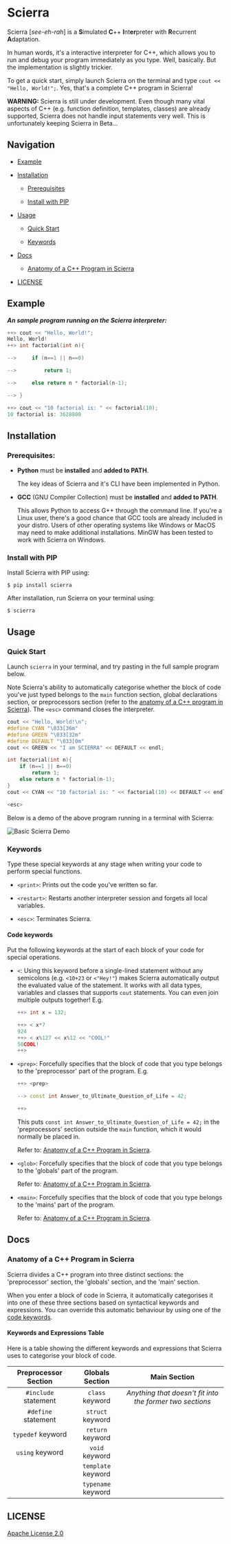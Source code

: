 # Scierra

Scierra [_see-eh-rah_] is a **S**imulated **C**++ **I**nt**er**preter with **R**ecurrent **A**daptation.

In human words, it's a interactive interpreter for C++, which allows you to run and debug your program immediately as you type. Well, basically. But the implementation is slightly trickier.

To get a quick start, simply launch Scierra on the terminal and type `cout << "Hello, World!";`. Yes, that's a complete C++ program in Scierra!

**WARNING:** Scierra is still under development. Even though many vital aspects of C++ (e.g. function definition, templates, classes) are already supported, Scierra does not handle input statements very well. This is unfortunately keeping Scierra in Beta...

## Navigation

* [Example](#Example)

* [Installation](#Installation)

   * [Prerequisites](#Prerequisites)

   * [Install with PIP](#Install-with-PIP)

* [Usage](#Usage)

   * [Quick Start](#Quick-Start)
   
   * [Keywords](#Keywords)

* [Docs](#Docs)

   * [Anatomy of a C++ Program in Scierra](#Anatomy-of-a-C-Program-in-Scierra)

* [LICENSE](#LICENSE)

## Example

***An sample program running on the Scierra interpreter:***

```cpp
++> cout << "Hello, World!";
Hello, World!
++> int factorial(int n){

-->     if (n==1 || n==0)

-->         return 1;

-->     else return n * factorial(n-1);

--> }

++> cout << "10 factorial is: " << factorial(10);
10 factorial is: 3628800
```

## Installation

### Prerequisites:

* **Python** must be **installed** and **added to PATH**.
   
   The key ideas of Scierra and it's CLI have been implemented in Python.

* **GCC** (GNU Compiler Collection) must be **installed** and **added to PATH**.
   
   This allows Python to access G++ through the command line. If you're a Linux user, there's a good chance that GCC tools are already included in your distro. Users of other operating systems like Windows or MacOS may need to make additional installations. MinGW has been tested to work with Scierra on Windows.

### Install with PIP

Install Scierra with PIP using:

    $ pip install scierra
  
After installation, run Scierra on your terminal using:

    $ scierra

## Usage

### Quick Start

Launch `scierra` in your terminal, and try pasting in the full sample program below.

Note Scierra's ability to automatically categorise whether the block of code you've just typed belongs to the `main` function section, global declarations section, or preprocessors section (refer to the [anatomy of a C++ program in Scierra](#Anatomy-of-a-C-Program-in-Scierra)). The `<esc>` command closes the interpreter.

```cpp
cout << "Hello, World!\n";
#define CYAN "\033[36m"
#define GREEN "\033[32m"
#define DEFAULT "\033[0m"
cout << GREEN << "I am SCIERRA" << DEFAULT << endl;

int factorial(int n){
    if (n==1 || n==0)
        return 1;
    else return n * factorial(n-1);
}
cout << CYAN << "10 factorial is: " << factorial(10) << DEFAULT << endl;

<esc>
```

Below is a demo of the above program running in a terminal with Scierra:

![Basic Scierra Demo](static/basic_demo.png "Scierra Basic Demo")

### Keywords

Type these special keywords at any stage when writing your code to perform special functions.

* `<print>`: Prints out the code you've written so far.

* `<restart>`: Restarts another interpreter session and forgets all local variables.

* `<esc>`: Terminates Scierra.

#### Code keywords

Put the following keywords at the start of each block of your code for special operations.

* `<`: Using this keyword before a single-lined statement without any semicolons (e.g. `<10+23` or `<"Hey!"`) makes Scierra automatically output the evaluated value of the statement. It works with all data types, variables and classes that supports `cout` statements. You can even join multiple outputs together! E.g.

    ```cpp
    ++> int x = 132;
    
    ++> < x*7
    924
    ++> < x%127 << x%12 << "COOL!"
    50COOL!
    ++> 
    ```
   
* `<prep>`: Forcefully specifies that the block of code that you type belongs to the 'preprocessor' part of the program. E.g.
   
    ```cpp
    ++> <prep>
    
    --> const int Answer_to_Ultimate_Question_of_Life = 42;
    
    ++> 
    ```
    
   This puts `const int Answer_to_Ultimate_Question_of_Life = 42;` in the 'preprocessors' section outside the `main` function, which it would normally be placed in.
      
   Refer to: [Anatomy of a C++ Program in Scierra](#Anatomy-of-a-C-Program-in-Scierra).
   
* `<glob>`: Forcefully specifies that the block of code that you type belongs to the 'globals' part of the program.
      
   Refer to: [Anatomy of a C++ Program in Scierra](#Anatomy-of-a-C-Program-in-Scierra).
   
* `<main>`: Forcefully specifies that the block of code that you type belongs to the 'mains' part of the program.
   
   Refer to: [Anatomy of a C++ Program in Scierra](#Anatomy-of-a-C-Program-in-Scierra).

## Docs

### Anatomy of a C++ Program in Scierra

Scierra divides a C++ program into three distinct sections: the 'preprocessor' section, the 'globals' section, and the 'main' section. 

When you enter a block of code in Scierra, it automatically categorises it into one of these three sections based on syntactical keywords and expressions. You can override this automatic behaviour by using one of the [code keywords](#Code-Keywords).

#### Keywords and Expressions Table

Here is a table showing the different keywords and expressions that Scierra uses to categorise your block of code.

| Preprocessor Section | Globals Section | Main Section |
| :---: | :---: | :---: |
| `#include` statement | `class` keyword | _Anything that doesn't fit into the former two sections_ |
| `#define` statement | `struct` keyword |  |
| `typedef` keyword | `return` keyword |  |
| `using` keyword | `void` keyword |  |
|  | `template` keyword |  |
|  | `typename` keyword |  |

## LICENSE
[Apache License 2.0](LICENSE)
